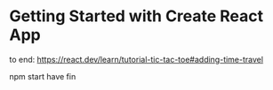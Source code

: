 # Getting Started with Create React App

to end: https://react.dev/learn/tutorial-tic-tac-toe#adding-time-travel

npm start
have fin 